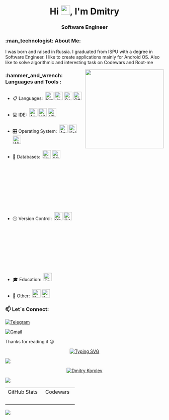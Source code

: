 
<h1 align="center">Hi <img src="https://media.giphy.com/media/hvRJCLFzcasrR4ia7z/giphy.gif" width="29px">, I'm Dmitry</h1>
<h3 align="center">Software Engineer</h3>

<h3>:man_technologist: About Me:</h3>
<p>I was born and raised in Russia. I graduated from ISPU with a degree in Software Engineer. I like to create applications mainly for Android OS. Also like to solve algorithmic and interesting task on Codewars and Root-me</p>

<p><img align="right" style="height:250px;" src="https://github.com/user-attachments/assets/cc03e506-7929-4843-bf35-5b0b99b6d6fa" alt="" /></p>

<h3>:hammer_and_wrench: Languages and Tools :</h3>
      <ul>
        <li>
          📋 Languages:
          &nbsp;<img src="https://img.shields.io/badge/kotlin-%237F52FF.svg?style=for-the-badge&logo=kotlin&logoColor=white" alt="Kotlin" height="26" vspace="5"> 
          <img src="https://img.shields.io/badge/java-%23ED8B00.svg?style=for-the-badge&logo=openjdk&logoColor=white" alt="Java" height="26">
          <img src="https://img.shields.io/badge/c++-%2300599C.svg?style=for-the-badge&logo=c%2B%2B&logoColor=white" alt="C++" height="26">
          <img src="https://img.shields.io/badge/c%23-%23239120.svg?style=for-the-badge&logo=csharp&logoColor=white" alt="C#" height="26">
        </li>
        <br/>
        <li>
          💻 IDE:
          &nbsp;<img src="https://img.shields.io/badge/android%20studio-346ac1?style=for-the-badge&logo=android%20studio&logoColor=white" alt="Android Studio" height="26">
          <img src="https://img.shields.io/badge/Visual%20Studio%20Code-0078d7.svg?style=for-the-badge&logo=visual-studio-code&logoColor=white" alt="VS Code" height="26">
          <img src="https://img.shields.io/badge/Visual%20Studio-5C2D91.svg?style=for-the-badge&logo=visual-studio&logoColor=white" alt="VS" height="26">
        </li>
        <br/>
        <li>
          🎛️ Operating System:
           &nbsp;<img src="https://img.shields.io/badge/Android-3DDC84?style=for-the-badge&logo=android&logoColor=white" alt="Android" height="26">
           <img src="https://img.shields.io/badge/Kali-268BEE?style=for-the-badge&logo=kalilinux&logoColor=white" alt="Kali Linux" height="26">
           <img src="https://img.shields.io/badge/Windows-0078D6?style=for-the-badge&logo=windows&logoColor=white" alt="Windows" height="26">
        </li>
        <br/>
        <li>
          💾 Databases:
          &nbsp;<img src="https://img.shields.io/badge/firebase-a08021?style=for-the-badge&logo=firebase&logoColor=ffcd34" alt="Firebase" height="26">
          <img src="https://img.shields.io/badge/sqlite-%2307405e.svg?style=for-the-badge&logo=sqlite&logoColor=white" alt="SQLite" height="26">
        </li>
        <br/>
        <li>
          🕓 Version Control:
          &nbsp;<img src="https://img.shields.io/badge/git-%23F05033.svg?style=for-the-badge&logo=git&logoColor=white" alt="Git" height="26" vspace="150">
          <img src="https://img.shields.io/badge/github-%23121011.svg?style=for-the-badge&logo=github&logoColor=white" alt="GitHub" height="26">
        </li>
        <br/>
        <li>
          🎓 Education:
          &nbsp;<img src="https://img.shields.io/badge/Codewars-B1361E?style=for-the-badge&logo=codewars&logoColor=grey" alt="Codewars" height="26">
        </li>
        <br/>
        <li>
          🥅 Other:
          &nbsp;<img src="https://img.shields.io/badge/Gradle-02303A.svg?style=for-the-badge&logo=Gradle&logoColor=white" alt="Gradle" height="26">
          <img src="https://img.shields.io/badge/Postman-FF6C37?style=for-the-badge&logo=postman&logoColor=white" alt="Postman" height="26">
        </li>
      </ul>
      
<h3>📫 Let`s Connect:</h3>
    
[![Telegram](https://img.shields.io/badge/Telegram-Message-blue?style=flat-square&logo=telegram)](https://t.me/Dmitry3755)

[![Gmail](https://img.shields.io/badge/Email-Send%20a%20Message-red?style=flat-square&logo=email)](mailto:dmitry3755@gmail.com)

<p>Thanks for reading it 😉</p>
  
<p align="center">
  <a href="https://git.io/typing-svg"><img src="https://readme-typing-svg.herokuapp.com?font=Consolas&size=34&duration=3000&pause=500&color=6A9BED&width=150&lines=My+Stats" alt="Typing SVG" /></a>
</p>

<img src="https://user-images.githubusercontent.com/73097560/115834477-dbab4500-a447-11eb-908a-139a6edaec5c.gif"> 
<p align="center"> 
  <a href="https://github.com/ryo-ma/github-profile-trophy"><img src="https://github-profile-trophy.vercel.app/?username=Dmitry3755&&row=1&theme=discord" alt="Dmitry Korolev" /></a>
</p>
<img src="https://user-images.githubusercontent.com/73097560/115834477-dbab4500-a447-11eb-908a-139a6edaec5c.gif"> 
    
<table align="center">
      <tr>
        <td align="center" width="50%">GitHub Stats</td>
        <td align="center" width="50%">Codewars</td>
      </tr>
     <tr>
        <td align="center">
          <img src="https://github-readme-stats.vercel.app/api?username=dmitry3755&amp;theme=tokyonight&amp;hide_border=false&amp;include_all_commits=false&amp;count_private=false" alt=""> 
          <br><br>
          <img src="https://github-readme-stats.vercel.app/api/top-langs/?username=dmitry3755&amp;theme=tokyonight&&layout=compact&amp;hide_border=false" alt="">  
        </td>
       <td align="center">
         <img src="https://www.codewars.com/users/Cortes_404/badges/large" alt="">  
       </td>
     </tr>
 </table>
   
<img src="https://user-images.githubusercontent.com/73097560/115834477-dbab4500-a447-11eb-908a-139a6edaec5c.gif"> 
